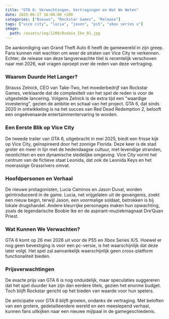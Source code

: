 ```yaml
---
title: "GTA 6: Verwachtingen, Vertragingen en Wat We Weten"
date: 2025-06-27 16:04:00 +200
categories: ["Nieuws", "Rockstar Games", "Release"]
tags: ["vice city", "lucia", "jason", "ps5", "xbox series x"]
image:
  path: /assets/img/1200/Boobie_Ike_01.jpg
---
```


De aankondiging van Grand Theft Auto 6 heeft de gamewereld in zijn greep. Fans kunnen niet wachten om weer de straten van Vice City te verkennen. Echter, de release van deze langverwachte titel is recentelijk verschoven naar mei 2026, wat vragen oproept over de reden van deze vertraging.

### Waarom Duurde Het Langer?

Strauss Zelnick, CEO van Take-Two, het moederbedrijf van Rockstar Games, verklaarde dat de complexiteit van het spel de reden is voor de uitgestelde lancering. Volgens Zelnick is de extra tijd een "waardige investering", gezien de ambitie en schaal van het project. GTA 6, dat sinds 2020 in ontwikkeling is na het succes van Red Dead Redemption 2, belooft een ongeëvenaarde entertainmentervaring te worden.

### Een Eerste Blik op Vice City

De tweede trailer van GTA 6, uitgebracht in mei 2025, biedt een frisse kijk op Vice City, geïnspireerd door het zonnige Florida. Deze keer is de stad groter en meer in lijn met de hedendaagse cultuur, met levendige stranden, neonlichten en een dynamische stedelijke omgeving. Vice City vormt het centrum van de fictieve staat Leonida, dat ook de Leonida Keys en het moerassige Grassrivers omvat.

### Hoofdpersonen en Verhaal

De nieuwe protagonisten, Lucia Caminos en Jason Duval, worden geïntroduceerd in de game. Lucia, net vrijgelaten uit de gevangenis, zoekt een nieuw begin, terwijl Jason, een voormalige soldaat, betrokken is bij lokale drugshandel. Andere kleurrijke personages maken hun opwachting, zoals de legendarische Boobie Ike en de aspirant-muziekmagnaat Dre’Quan Priest.

### Wat Kunnen We Verwachten?

GTA 6 komt op 26 mei 2026 uit voor de PS5 en Xbox Series X/S. Hoewel er nog geen bevestiging is voor een pc-versie, is het waarschijnlijk dat deze later volgt. Het spel zal aanvankelijk waarschijnlijk geen cross-platform functionaliteit bieden.

### Prijsverwachtingen

De exacte prijs van GTA 6 is nog onduidelijk, maar speculaties suggereren dat het spel duurder kan zijn dan eerdere titels, gezien het enorme budget. Toch blijft Rockstar gericht op het bieden van waarde voor hun spelers.

De anticipatie voor GTA 6 blijft groeien, ondanks de vertraging. Met beloften van een grotere, gedetailleerdere wereld en een meeslepend verhaal, kunnen fans uitkijken naar een nieuwe mijlpaal in de gamegeschiedenis.
